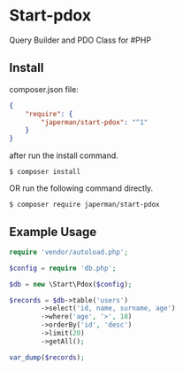 # Start-pdox
Query Builder and PDO Class for #PHP


## Install

composer.json file:
```json
{
    "require": {
        "japerman/start-pdox": "^1"
    }
}
```
after run the install command.
```
$ composer install
```

OR run the following command directly.

```
$ composer require japerman/start-pdox
```

## Example Usage
```php
require 'vendor/autoload.php';

$config = require 'db.php';

$db = new \Start\Pdox($config);

$records = $db->table('users')
		->select('id, name, surname, age')
		->where('age', '>', 18)
		->orderBy('id', 'desc')
		->limit(20)
		->getAll();

var_dump($records);
```